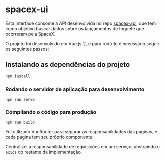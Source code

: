 # spacex-ui

Esta interface consome a API desenvolvida no repo [spacex-api](https://github.com/thcerutti/spacex-api), que tem como objetivo buscar dados sobre os lançamentos de foguete que ocorreram pela SpaceX.

O projeto foi desenvolvido em Vue.js 2, e para rodá-lo é necessário seguir os seguintes passos:

## Instalando as dependências do projeto
```
npm install
```

### Rodando o servidor de aplicação para desenvolvimento
```
npm run serve
```

### Compilando o código para produção
```
npm run build
```

Foi utilizado VueRouter para separar as responsabilidades das páginas, e cada página tem seu próprio componente. 

Centralizei a responsabilidade de requisições em um serviço, abstraindo o `axios` do restante da implementação.

